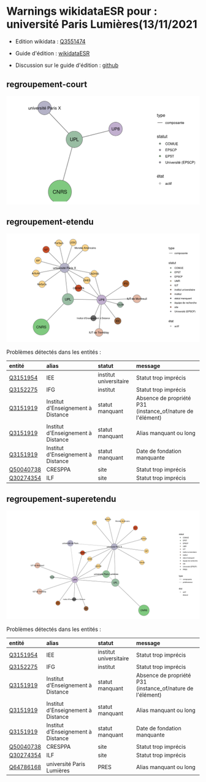 Warnings wikidataESR pour : université Paris Lumières(13/11/2021
================

- Edition wikidata : [Q3551474](https://www.wikidata.org/wiki/Q3551474)
- Guide d'édition : [wikidataESR](https://github.com/cpesr/wikidataESR/)

- Discussion sur le guide d'édition : [github](https://github.com/cpesr/wikidataESR/issues)



## regroupement-court 

![Graphique non généré](Q3551474-regroupement-court.png) 

 



## regroupement-etendu 

![Graphique non généré](Q3551474-regroupement-etendu.png) 

Problèmes détectés dans les entités :

|entité                                               |alias                              |statut                 |message                                                    |
|:----------------------------------------------------|:----------------------------------|:----------------------|:----------------------------------------------------------|
|[Q3151954](https://www.wikidata.org/wiki/Q3151954)   |IEE                                |institut universitaire |Statut trop imprécis                                       |
|[Q3152275](https://www.wikidata.org/wiki/Q3152275)   |IFG                                |institut               |Statut trop imprécis                                       |
|[Q3151919](https://www.wikidata.org/wiki/Q3151919)   |Institut d'Enseignement à Distance |statut manquant        |Absence de propriété P31 (instance_of/nature de l'élément) |
|[Q3151919](https://www.wikidata.org/wiki/Q3151919)   |Institut d'Enseignement à Distance |statut manquant        |Alias manquant ou long                                     |
|[Q3151919](https://www.wikidata.org/wiki/Q3151919)   |Institut d'Enseignement à Distance |statut manquant        |Date de fondation manquante                                |
|[Q50040738](https://www.wikidata.org/wiki/Q50040738) |CRESPPA                            |site                   |Statut trop imprécis                                       |
|[Q30274354](https://www.wikidata.org/wiki/Q30274354) |ILF                                |site                   |Statut trop imprécis                                       |

 



## regroupement-superetendu 

![Graphique non généré](Q3551474-regroupement-superetendu.png) 

Problèmes détectés dans les entités :

|entité                                               |alias                              |statut                 |message                                                    |
|:----------------------------------------------------|:----------------------------------|:----------------------|:----------------------------------------------------------|
|[Q3151954](https://www.wikidata.org/wiki/Q3151954)   |IEE                                |institut universitaire |Statut trop imprécis                                       |
|[Q3152275](https://www.wikidata.org/wiki/Q3152275)   |IFG                                |institut               |Statut trop imprécis                                       |
|[Q3151919](https://www.wikidata.org/wiki/Q3151919)   |Institut d'Enseignement à Distance |statut manquant        |Absence de propriété P31 (instance_of/nature de l'élément) |
|[Q3151919](https://www.wikidata.org/wiki/Q3151919)   |Institut d'Enseignement à Distance |statut manquant        |Alias manquant ou long                                     |
|[Q3151919](https://www.wikidata.org/wiki/Q3151919)   |Institut d'Enseignement à Distance |statut manquant        |Date de fondation manquante                                |
|[Q50040738](https://www.wikidata.org/wiki/Q50040738) |CRESPPA                            |site                   |Statut trop imprécis                                       |
|[Q30274354](https://www.wikidata.org/wiki/Q30274354) |ILF                                |site                   |Statut trop imprécis                                       |
|[Q64786168](https://www.wikidata.org/wiki/Q64786168) |université Paris Lumières          |PRES                   |Alias manquant ou long                                     |

 

